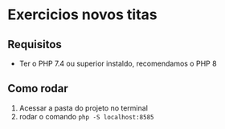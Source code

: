 # Exercicios novos titas

## Requisitos
- Ter o PHP 7.4 ou superior instaldo, recomendamos o PHP 8

## Como rodar
1) Acessar a pasta do projeto no terminal
2) rodar o comando `php -S localhost:8585`